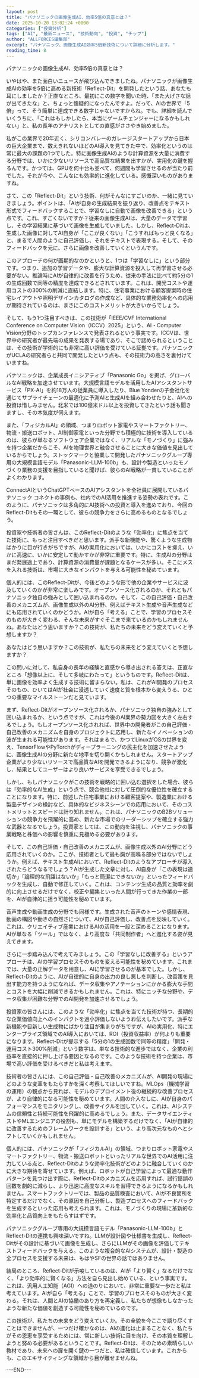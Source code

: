 ```yaml
---
layout: post
title: "パナソニックの画像生成AI、効率5倍の真意とは？"
date: 2025-10-20 13:02:24 +0000
categories: ["投資分析"]
tags: ["AI", "最新ニュース", "技術動向", "投資", "チップ"]
author: "ALLFORCES編集部"
excerpt: "パナソニック、画像生成AI効率5倍新技術について詳細に分析します。"
reading_time: 8
---
```


パナソニックの画像生成AI、効率5倍の真意とは？

いやはや、また面白いニュースが飛び込んできましたね。パナソニックが画像生成AIの効率を5倍に高める新技術「Reflect-Dit」を開発したという話、あなたも耳にしましたか？正直なところ、最初にこの数字を聞いた時、「また大げさな話が出てきたな」と、ちょっと懐疑的になったんですよ。だって、AIの世界で「5倍」って、そう簡単に達成できる数字じゃないですからね。でも、詳細を読んでいくうちに、「これはもしかしたら、本当にゲームチェンジャーになるかもしれない」と、私の長年のアナリストとしての直感がささやき始めました。

私がこの業界で20年近く、シリコンバレーのガレージスタートアップから日本の巨大企業まで、数えきれないほどのAI導入を見てきた中で、効率化というのは常に最大の課題の1つでした。特に画像生成AIのような計算資源を大量に消費する分野では、いかに少ないリソースで高品質な結果を出すかが、実用化の鍵を握るんです。かつては、GPUを何十台も並べて、何週間も学習させるのが当たり前でした。それが今や、こんなにも効率的に進化している。感慨深いものがありますね。

さて、この「Reflect-Dit」という技術、何がそんなにすごいのか、一緒に見ていきましょう。ポイントは、「AIが自身の生成結果を振り返り、改善点をテキスト形式でフィードバックすることで、学習なしに自動で画像を改善できる」という点です。これ、すごくないですか？従来の画像生成AIは、大量のデータで学習し、その学習結果に基づいて画像を生成していました。しかし、Reflect-Ditは、生成した画像に対してAI自身が「ここが良くない」「こうすればもっと良くなる」と、まるで人間のように自己評価し、それをテキストで表現する。そして、そのフィードバックを元に、さらに画像を改善していくというんです。

このアプローチの何が画期的なのかというと、1つは「学習なしに」という部分です。つまり、追加の学習データや、膨大な計算資源を投入して再学習させる必要がない。推論時にAIが自律的に改善を行うため、従来の手法に比べて約5分の1の生成回数で同等の精度を達成できるとされています。これは、開発コストや運用コストの300%の削減に直結します。特に、住宅事業における顧客提案時の住宅レイアウトや照明デザインカタログの作成など、具体的な業務効率化への応用が期待されているのは、まさにこのコストメリットが大きいからでしょう。

そして、もう1つ注目すべきは、この技術が「IEEE/CVF International Conference on Computer Vision（ICCV）2025」という、AI・Computer Vision分野のトップカンファレンスで発表されるという事実です。ICCVは、世界中の研究者が最先端の成果を発表する場であり、そこで認められるということは、その技術が学術的にも非常に高い評価を受けている証拠です。パナソニックがUCLAの研究者らと共同で開発したという点も、その技術力の高さを裏付けていますね。

パナソニックは、企業成長イニシアティブ「Panasonic Go」を掲げ、グローバルなAI戦略を加速させています。大規模言語モデルを活用したAIアシスタントサービス「PX-AI」を約18万人の従業員に導入したり、Blue Yonderの子会社化を通じてサプライチェーンの最適化に予測AIと生成AIを組み合わせたりと、AIへの投資は惜しみません。北米では100億米ドル以上を投資してきたという話も聞きますし、その本気度が伺えます。

また、「フィジカルAI」の領域、つまりロボット家電やスマートファクトリー、物流・搬送ロボット、AI制御家電といった分野でも積極的に技術を導入しているのは、彼らが単なるソフトウェア企業ではなく、リアルな「モノづくり」に強みを持つ企業だからこそ、AIを物理世界と融合させることに大きな価値を見出しているからでしょう。ストックマークと協業して開発したパナソニックグループ専用の大規模言語モデル「Panasonic-LLM-100b」も、設計や製造といったモノづくり業務の支援を目指していると聞けば、彼らのAI戦略が一貫していることがよくわかります。

ConnectAIというChatGPTベースのAIアシスタントを全社員に展開しているパナソニック コネクトの事例も、社内でのAI活用を推進する姿勢の表れです。このように、パナソニックは多角的にAI技術への投資と導入を進めており、今回のReflect-Ditもその一環として、彼らの競争力をさらに高めるものとなるでしょう。

投資家や技術者の皆さんは、このReflect-Ditのような「効率化」に焦点を当てた技術に、もっと注目すべきだと思います。派手な新機能や、驚くような生成物ばかりに目が行きがちですが、AIの実用化においては、いかにコストを抑え、いかに高速に、いかに安定して動かすかが非常に重要です。特に、生成AIの分野はまだ発展途上であり、計算資源の消費量が課題となるケースが多い。そこにメスを入れる技術は、市場に大きなインパクトを与える可能性を秘めています。

個人的には、このReflect-Ditが、今後どのような形で他の企業やサービスに波及していくのかが非常に楽しみです。オープンソース化されるのか、それともパナソニック独自の強みとして囲い込まれるのか。そして、この自己評価・自己改善のメカニズムが、画像生成以外のAI分野、例えばテキスト生成や音声生成などにも応用されていくのかどうか。AIが自ら「考える」ことで、学習のプロセスそのものが大きく変わる、そんな未来がすぐそこまで来ているのかもしれませんね。あなたはどう思いますか？この技術が、私たちの未来をどう変えていくと予想しますか？

あなたはどう思いますか？この技術が、私たちの未来をどう変えていくと予想しますか？

この問いに対して、私自身の長年の経験と直感から導き出される答えは、正直なところ「想像以上に、そして多岐にわたって」というものです。Reflect-Ditは、単に画像を効率よく生成する技術に留まらない。私は、これがAI開発のプロセスそのもの、ひいてはAIが社会に浸透していく速度と質を根本から変えうる、ひとつの重要なマイルストーンだと見ています。

まず、Reflect-Ditがオープンソース化されるか、パナソニック独自の強みとして囲い込まれるか、という点ですが、これは今後のAI業界の勢力図を大きく左右するでしょう。もしオープンソース化されれば、世界中の開発者がこの自己評価・自己改善のメカニズムを自身のプロジェクトに応用し、新たなイノベーションの波が生まれる可能性があります。それはまるで、かつてLinuxがOSの世界を変え、TensorFlowやPyTorchがディープラーニングの民主化を加速させたように、画像生成AIの分野に新たな地平を切り開くかもしれません。スタートアップ企業がより少ないリソースで高品質なAIを開発できるようになり、競争が激化し、結果としてユーザーはより良いサービスを享受できるでしょう。

しかし、もしパナソニックがこの技術を戦略的に囲い込む選択をした場合、彼らは「効率的なAI生成」という点で、競合他社に対して圧倒的な優位性を確立することになります。特に、前述した住宅事業における顧客提案や、製造業における製品デザインの検討など、具体的なビジネスシーンでの応用において、そのコストメリットとスピードは計り知れません。これは、パナソニックのB2Bソリューションの競争力を飛躍的に高め、新たな市場でのリーダーシップを確立する強力な武器となるでしょう。投資家としては、この動向を注視し、パナソニックの事業戦略と株価への影響を慎重に見極める必要があります。

そして、この自己評価・自己改善のメカニズムが、画像生成以外のAI分野にどう応用されていくのか。ここが、技術者として最も胸が高鳴る部分ではないでしょうか。例えば、テキスト生成AIにおいて、Reflect-Ditのようなアプローチが導入されたらどうなるでしょう？AIが生成した文章に対し、AI自身が「この表現は適切か」「論理的な飛躍はないか」「もっと簡潔にできないか」といったフィードバックを生成し、自動で修正していく。これは、コンテンツ生成の品質と効率を劇的に向上させるだけでなく、校正や編集といった人間が行ってきた作業の一部を、AIが自律的に担う可能性を秘めています。

音声生成や動画生成の分野でも同様です。生成された音声のトーンや感情表現、動画の構図や動きの自然さについて、AIが自己評価し、改善点を反映していく。これは、クリエイティブ産業におけるAIの活用を一段と深めることになります。AIが単なる「ツール」ではなく、より高度な「共同制作者」へと進化する姿が見えてきます。

さらに一歩踏み込んで考えてみましょう。この「学習なしに改善する」というアプローチは、AIの学習プロセスそのものを変える可能性を秘めています。これまでは、大量の正解データを用意し、AIに学習させるのが基本でした。しかし、Reflect-Ditのように、AIが自律的に自身の出力の良し悪しを判断し、改善策を見出す能力を持つようになれば、データ収集やアノテーションにかかる膨大な手間とコストを大幅に削減できるかもしれません。これは、特にニッチな分野や、データ収集が困難な分野でのAI開発を加速させるでしょう。

投資家の皆さんには、このような「効率化」に焦点を当てた技術が持つ、長期的な企業価値向上へのインパクトを過小評価しないようお伝えしたいです。派手な新機能や目新しい生成物にばかり注目が集まりがちですが、AIの実用化、特にエンタープライズ領域でのAI導入においては、ROI（投資収益率）が何よりも重要になります。Reflect-Ditが提示する「5分の1の生成回数で同等の精度」「開発・運用コスト300%削減」という数字は、単なる技術的な進歩ではなく、企業の利益率を直接的に押し上げる要因となるのです。このような技術を持つ企業は、市場で高い評価を受けるべきだと私は考えます。

技術者の皆さんには、この自己評価・自己改善のメカニズムが、AI開発の現場にどのような変革をもたらすかを深く考察してほしいですね。MLOps（機械学習の運用）の観点から見れば、モデルのデプロイメント後の継続的な改善プロセスが、より自律的になる可能性を秘めています。人間の介入なしに、AIが自身のパフォーマンスをモニタリングし、改善サイクルを回していく。これは、AIシステムの信頼性と持続可能性を飛躍的に高めるでしょう。また、データサイエンティストやMLエンジニアの役割も、単にモデルを構築するだけでなく、「AIが自律的に改善するためのフレームワークを設計する」という、より高次元なものへとシフトしていくかもしれません。

個人的には、パナソニックが「フィジカルAI」の領域、つまりロボット家電やスマートファクトリー、物流・搬送ロボットといったリアルな世界でのAI活用に注力している点と、Reflect-Ditのような効率化技術がどのように融合していくのかに大きな期待を寄せています。例えば、ロボットが自己学習によって最適な動作パターンを見つけ出す際に、Reflect-Ditのメカニズムを応用すれば、試行錯誤の回数を劇的に減らし、より迅速に高度なスキルを習得できるようになるかもしれません。スマートファクトリーでは、製品の品質検査において、AIが不良箇所を特定するだけでなく、その原因を自己分析し、製造プロセスへのフィードバックを生成するといった応用も考えられます。これは、モノづくりの現場に革新的な効率化と品質向上をもたらすはずです。

パナソニックグループ専用の大規模言語モデル「Panasonic-LLM-100b」とReflect-Ditの連携も興味深いですね。LLMが設計図や仕様書を生成し、Reflect-Ditがその設計に基づいて画像を生成し、さらにLLMがその画像を評価してテキストフィードバックを与える。このような複合的なAIシステムが、設計・製造の全プロセスを支援する未来は、もはやSFの世界の話ではありません。

結局のところ、Reflect-Ditが示唆しているのは、AIが「より賢く」なるだけでなく、「より効率的に賢くなる」方法を自ら見出し始めている、という事実です。これは、汎用人工知能（AGI）への道のりにおいて、非常に重要な一歩だと私は考えています。AIが自ら「考える」ことで、学習のプロセスそのものが大きく変わる。それは、人間とAIの協働のあり方を再定義し、私たちが想像もしなかったような新たな価値を創造する可能性を秘めているのです。

この技術が、私たちの未来をどう変えていくか。その全貌を今ここで語り尽くすことはできませんが、一つだけ確かなのは、AIの進化は止まることなく、私たちがその恩恵を享受するためには、常に新しい技術に目を向け、その本質を理解しようと努める必要があるということです。Reflect-Ditは、そのための素晴らしい教材であり、未来への扉を開く鍵の一つだと、私は確信しています。これからも、このエキサイティングな領域から目が離せませんね。

---END---